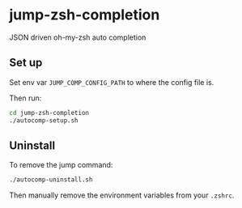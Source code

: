 # jump-zsh-completion
JSON driven oh-my-zsh auto completion

## Set up
Set env var `JUMP_COMP_CONFIG_PATH` to where the config file is.

Then run:
```zsh
cd jump-zsh-completion
./autocomp-setup.sh
```

## Uninstall
To remove the jump command:
```zsh
./autocomp-uninstall.sh
```

Then manually remove the environment variables from your `.zshrc`.

